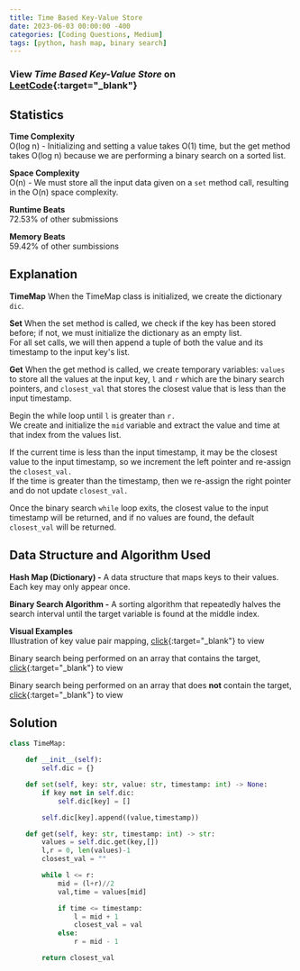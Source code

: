 ```yaml
---
title: Time Based Key-Value Store
date: 2023-06-03 00:00:00 -400
categories: [Coding Questions, Medium]
tags: [python, hash map, binary search]
---
```


### View *Time Based Key-Value Store* on [LeetCode](https://leetcode.com/problems/time-based-key-value-store/){:target="_blank"}

## Statistics  

**Time Complexity**  
O(log n) - Initializing and setting a value takes O(1) time, but the get method takes O(log n) because we are performing a binary search on a sorted list.

**Space Complexity**  
O(n) - We must store all the input data given on a `set` method call, resulting in the O(n) space complexity.

**Runtime Beats**  
72.53% of other submissions  

**Memory Beats**  
59.42% of other sumbissions  

## Explanation
**TimeMap**
When the TimeMap class is initialized, we create the dictionary `dic`.

**Set**
When the set method is called, we check if the key has been stored before; if not, we must initialize the dictionary as an empty list.  
For all set calls, we will then append a tuple of both the value and its timestamp to the input key's list.

**Get**
When the get method is called, we create temporary variables: `values` to store all the values at the input key, `l` and `r` which are the binary search pointers, and `closest_val` that stores the closest value that is less than the input timestamp.

Begin the while loop until `l` is greater than `r.`  
We create and initialize the `mid` variable and extract the value and time at that index from the values list.

If the current time is less than the input timestamp, it may be the closest value to the input timestamp, so we increment the left pointer and re-assign the `closest_val.`  
If the time is greater than the timestamp, then we re-assign the right pointer and do not update `closest_val.`

Once the binary search `while` loop exits, the closest value to the input timestamp will be returned, and if no values are found, the default `closest_val` will be returned.

## Data Structure and Algorithm Used

**Hash Map (Dictionary) -** A data structure that maps keys to their values. Each key may only appear once.

**Binary Search Algorithm -** A sorting algorithm that repeatedly halves the search interval until the target variable is found at the middle index.  

**Visual Examples**  
Illustration of key value pair mapping, [click](https://www.learnbyexample.org/wp-content/uploads/python/Dictionary-Key-Value-Pairs-Illustration.png){:target="_blank"} to view  

Binary search being performed on an array that contains the target, [click](https://ds1-iiith.vlabs.ac.in/exp/unsorted-arrays/binary-search/images/binary_search_stepwise.png){:target="_blank"} to view   

Binary search being performed on an array that does **not** contain the target, [click](https://storage.googleapis.com/algodailyrandomassets/tutorials-optimized/binarySearch1.png){:target="_blank"} to view

## Solution  

```python
class TimeMap:

    def __init__(self):
        self.dic = {}

    def set(self, key: str, value: str, timestamp: int) -> None:
        if key not in self.dic:
            self.dic[key] = []

        self.dic[key].append((value,timestamp))

    def get(self, key: str, timestamp: int) -> str:
        values = self.dic.get(key,[])
        l,r = 0, len(values)-1
        closest_val = ""

        while l <= r:
            mid = (l+r)//2
            val,time = values[mid]

            if time <= timestamp: 
                l = mid + 1
                closest_val = val
            else:
                r = mid - 1

        return closest_val
```